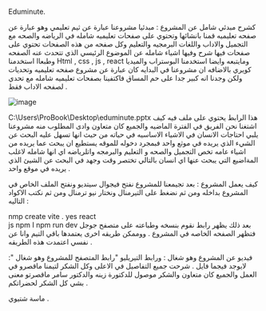 Eduminute.

كشرح مبدئي شامل عن المشروع :
مبدئيا مشروعنا عبارة عن ثيم تعليمي وهو عبارة عن صفحه تعليميه قمنا بانشائها وتحتوي على صفحات تعليميه شامله في الرياضه والصحه مع التجميل والاداب واللغات البرمجيه والتعليم  وكل صفحه من هذه الصفحات تحتوي على صفحات فيها شرح وفيها اشياء شامله عن الموضوع الرئيسي الذي تتحدث عنه الصفحه وطبعاا استخدمنا
Html , css , js , react ومايتبعه 
وايضا استخدمنا البوستراب والميديا كويري بالاضافه ان مشروعنا في البدايه كان عبارة عن مشروع صفحه تعليميه وتحديات ولكن وجدنا انه كبير جدا على حم المساق فاكتفينا بصفحات تعليميه شامله مع تحدي لصفحه الاداب فقط
  .

![image](https://github.com/user-attachments/assets/010471e1-7bcf-4dfa-8b8f-65b6ecede305)

C:\Users\ProBook\Desktop\eduminute.pptx
هذا الرابط يحتوي على ملف فيه كيف اشتغنا نحن الفريق في الفترة الماضيه والجميع كان متعاون وادى المطلوب منه 
مشروعنا يلبي احتاجات الانسان في الاشياء الاساسيه في حياته من حيث انها تسهل عليه البحث عن الشيء الذي يريده في موثع واحد فبمجرد دخوله للموقه يستطيع ان يبحث عما يريده من اشياء عامه تخص التجميل والصحه و التعليم والبرمجه واتلرياضه اي انها شامله لاغلب المةاضيع التي يبحث عنها اي انسان بالتالي تختصر وقت وجهد في البحث عن الشيئ الذي يريده في موقع واحد .
 
كيف يعمل المشروع : 
بعد تجيمعنا للمشروع نفتح فيجوال سيتديو ونفتح الملف الخاص في المشروع بداخله ومن ثم نضغط على التيرمنال ونختار نيو ترمنال ومن ثم نكتب الاكواد التاليه :
 
nmp create vite . 
yes 
 react  
js 
npm I 
npm run dev 
بعد ذلك يظهر رابط نقوم بنسخه وطباعته على متصفح جوجل فتظهر الصفحه الخاصه في المشروع .
ووممكن طريقه اخرى يعتمدها باقي التيم وانا عن نفسي اعتمدت هذه الطريقه .


فيديو عن المشروع وهو شغال :
ورابط التيريليو "رابط المتصفح للمشروع وهو شغال ":
لايوجد فيجما فايل .
شرحت جميع التفاصيل في الاعلى وكل الشكر لتيمنا ماقصرو في العمل والجميع كان متعاون والشكر موصول للدكتورة زينه والدكتور سامر  ماقصرتو معنى بشي كل الشكر لحضراتكم .


ماسة شتيوي .

